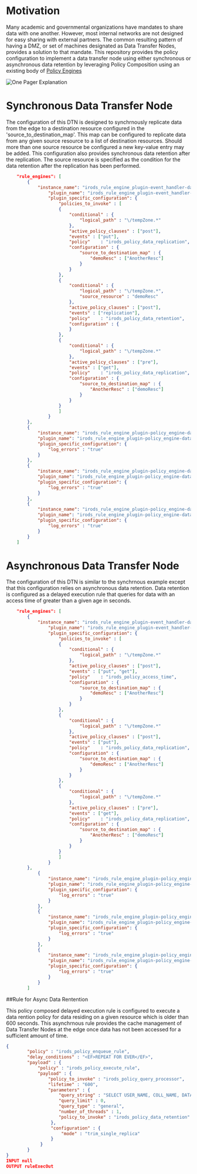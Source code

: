 # Motivation

Many academic and governmental organizations have mandates to share data with one another. However, most internal networks are not designed for easy sharing with external partners. The common resulting pattern of having a DMZ, or set of machines designated as Data Transfer Nodes, provides a solution to that mandate.  This repository provides the policy configuration to implement a data transfer node using either synchronous or asynchronous data retention by leveraging Policy Composition using an existing body of [Policy Engines](https://github.com/jasoncoposky/irods_rule_engine_plugins_policy)

![One Pager Explanation](https://irods.org/images/pattern_data_transfer_nodes.png)

# Synchronous Data Transfer Node

The configuration of this DTN is designed to synchrnously replicate data from the edge to a destination resource configured in the 'source_to_destination_map'.  This map can be configured to replicate data from any given source resource to a list of destination resources.  Should more than one source resource be configured a new key-value entry may be added.  This configuration also provides synchronous data retention after the replication.  The source resource is specified as the condition for the data retention after the replication has been performed.

```json
    "rule_engines": [
        {
            "instance_name": "irods_rule_engine_plugin-event_handler-data_object_modified-instance",
                "plugin_name": "irods_rule_engine_plugin-event_handler-data_object_modified",
                "plugin_specific_configuration": {
                    "policies_to_invoke" : [
                    {
                        "conditional" : {
                            "logical_path" : "\/tempZone.*"
                        },
                        "active_policy_clauses" : ["post"],
                        "events" : ["put"],
                        "policy"    : "irods_policy_data_replication",
                        "configuration" : {
                            "source_to_destination_map" : {
                                "demoResc" : ["AnotherResc"]
                            }
                        }
                    },
                    {
                        "conditional" : {
                            "logical_path" : "\/tempZone.*",
                            "source_resource" : "demoResc"
                        },
                        "active_policy_clauses" : ["post"],
                        "events" : ["replication"],
                        "policy"    : "irods_policy_data_retention",
                        "configuration" : {
                        }
                    },
                    {
                        "conditional" : {
                            "logical_path" : "\/tempZone.*"
                        },
                        "active_policy_clauses" : ["pre"],
                        "events" : ["get"],
                        "policy"    : "irods_policy_data_replication",
                        "configuration" : {
                            "source_to_destination_map" : {
                                "AnotherResc" : ["demoResc"]
                            }
                        }
                    }
                    ]
                }
        },
        {
            "instance_name": "irods_rule_engine_plugin-policy_engine-data_replication-instance",
            "plugin_name": "irods_rule_engine_plugin-policy_engine-data_replication",
            "plugin_specific_configuration": {
                "log_errors" : "true"
            }
        },
        {
            "instance_name": "irods_rule_engine_plugin-policy_engine-data_retention-instance",
            "plugin_name": "irods_rule_engine_plugin-policy_engine-data_retention",
            "plugin_specific_configuration": {
                "log_errors" : "true"
            }
        },
        {
            "instance_name": "irods_rule_engine_plugin-policy_engine-data_retention-instance",
            "plugin_name": "irods_rule_engine_plugin-policy_engine-data_retention",
            "plugin_specific_configuration": {
                "log_errors" : "true"
            }
        }
    ]
```

# Asynchronous Data Transfer Node

The configuration of this DTN is similar to the synchrnous example except that this configuration relies on asynchronous data retention.  Data retention is configured as a delayed execution rule that queries for data with an access time of greater than a given age in seconds.

```json
    "rule_engines": [
        {
            "instance_name": "irods_rule_engine_plugin-event_handler-data_object_modified-instance",
                "plugin_name": "irods_rule_engine_plugin-event_handler-data_object_modified",
                "plugin_specific_configuration": {
                    "policies_to_invoke" : [
                    {
                        "conditional" : {
                            "logical_path" : "\/tempZone.*"
                        },
                        "active_policy_clauses" : ["post"],
                        "events" : ["put", "get"],
                        "policy"    : "irods_policy_access_time",
                        "configuration" : {
                            "source_to_destination_map" : {
                                "demoResc" : ["AnotherResc"]
                            }
                        }
                    },
                    {
                        "conditional" : {
                            "logical_path" : "\/tempZone.*"
                        },
                        "active_policy_clauses" : ["post"],
                        "events" : ["put"],
                        "policy"    : "irods_policy_data_replication",
                        "configuration" : {
                            "source_to_destination_map" : {
                                "demoResc" : ["AnotherResc"]
                            }
                        }
                    },
                    {
                        "conditional" : {
                            "logical_path" : "\/tempZone.*"
                        },
                        "active_policy_clauses" : ["pre"],
                        "events" : ["get"],
                        "policy"    : "irods_policy_data_replication",
                        "configuration" : {
                            "source_to_destination_map" : {
                                "AnotherResc" : ["demoResc"]
                            }
                        }
                    }
                    ]
                }
        },
            {
                "instance_name": "irods_rule_engine_plugin-policy_engine-data_replication-instance",
                "plugin_name": "irods_rule_engine_plugin-policy_engine-data_replication",
                "plugin_specific_configuration": {
                    "log_errors" : "true"
                }
            },
            {
                "instance_name": "irods_rule_engine_plugin-policy_engine-data_retention-instance",
                "plugin_name": "irods_rule_engine_plugin-policy_engine-data_retention",
                "plugin_specific_configuration": {
                    "log_errors" : "true"
                }
            },
            {
                "instance_name": "irods_rule_engine_plugin-policy_engine-access_time-instance",
                "plugin_name": "irods_rule_engine_plugin-policy_engine-access_time",
                "plugin_specific_configuration": {
                    "log_errors" : "true"
                }
            }
        ]
```

##Rule for Async Data Rentention

This policy composed delayed execution rule is configured to execute a data rention policy for data residing on a given resource which is older than 600 seconds.  This asynchrnous rule provides the cache management of Data Transfer Nodes at the edge once data has not been accessed for a sufficient amount of time.

```json
{
        "policy" : "irods_policy_enqueue_rule",
        "delay_conditions" : "<EF>REPEAT FOR EVER</EF>",
        "payload" : {
            "policy" : "irods_policy_execute_rule",
            "payload" : {
                "policy_to_invoke" : "irods_policy_query_processor",
                "lifetime" : "600",
                "parameters" : {
                    "query_string" : "SELECT USER_NAME, COLL_NAME, DATA_NAME, RESC_NAME WHERE COLL_NAME like '/tempZone/home/rods%' AND META_DATA_ATTR_NAME = 'irods::access_time' AND META_DATA_ATTR_VALUE < 'IRODS_TOKEN_LIFETIME' and RESC_NAME = 'demoResc'",
                    "query_limit" : 0,
                    "query_type" : "general",
                    "number_of_threads" : 1,
                    "policy_to_invoke" : "irods_policy_data_retention"
                 },
                 "configuration" : {
                     "mode" : "trim_single_replica"
                 }
             }
        }
}
INPUT null
OUTPUT ruleExecOut
```


